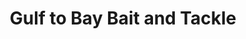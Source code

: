 ---
title: "Gulf to Bay Bait and Tackle"
url: /saint-pete-beach/gulf-to-bay-bait-and-tackle/
shop: Angeln
---